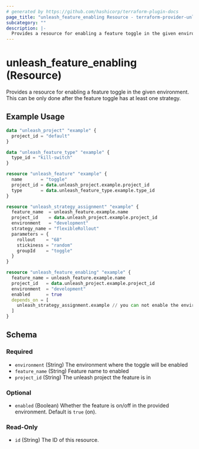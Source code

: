 ```yaml
---
# generated by https://github.com/hashicorp/terraform-plugin-docs
page_title: "unleash_feature_enabling Resource - terraform-provider-unleash"
subcategory: ""
description: |-
  Provides a resource for enabling a feature toggle in the given environment. This can be only done after the feature toggle has at least one strategy.
---
```


# unleash_feature_enabling (Resource)

Provides a resource for enabling a feature toggle in the given environment. This can be only done after the feature toggle has at least one strategy.

## Example Usage

```terraform
data "unleash_project" "example" {
  project_id = "default"
}

data "unleash_feature_type" "example" {
  type_id = "kill-switch"
}

resource "unleash_feature" "example" {
  name       = "toggle"
  project_id = data.unleash_project.example.project_id
  type       = data.unleash_feature_type.example.type_id
}

resource "unleash_strategy_assignment" "example" {
  feature_name  = unleash_feature.example.name
  project_id    = data.unleash_project.example.project_id
  environment   = "development"
  strategy_name = "flexibleRollout"
  parameters = {
    rollout    = "68"
    stickiness = "random"
    groupId    = "toggle"
  }
}

resource "unleash_feature_enabling" "example" {
  feature_name = unleash_feature.example.name
  project_id   = data.unleash_project.example.project_id
  environment  = "development"
  enabled      = true
  depends_on = [
    unleash_strategy_assignment.example // you can not enable the environment before it has strategies
  ]
}
```

<!-- schema generated by tfplugindocs -->
## Schema

### Required

- `environment` (String) The environment where the toggle will be enabled
- `feature_name` (String) Feature name to enabled
- `project_id` (String) The unleash project the feature is in

### Optional

- `enabled` (Boolean) Whether the feature is on/off in the provided environment. Default is `true` (on).

### Read-Only

- `id` (String) The ID of this resource.


